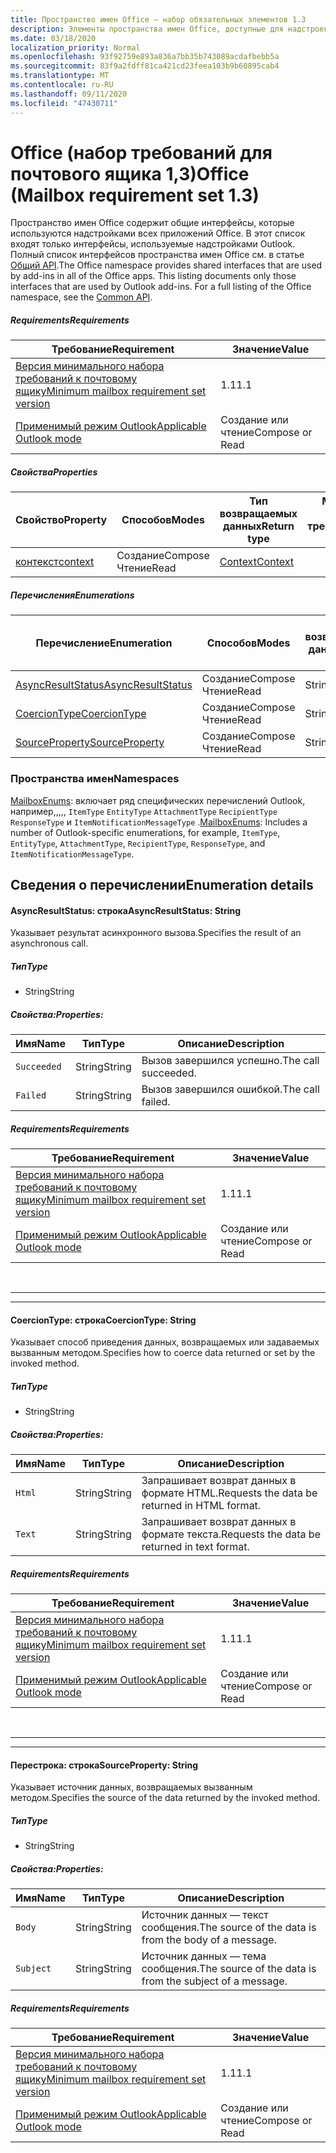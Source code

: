 ```yaml
---
title: Пространство имен Office — набор обязательных элементов 1.3
description: Элементы пространства имен Office, доступные для надстроек Outlook с помощью набора требований API почтовых ящиков 1,3.
ms.date: 03/18/2020
localization_priority: Normal
ms.openlocfilehash: 93f92759e893a836a7bb35b743089acdafbebb5a
ms.sourcegitcommit: 83f9a2fdff81ca421cd23feea103b9b60895cab4
ms.translationtype: MT
ms.contentlocale: ru-RU
ms.lasthandoff: 09/11/2020
ms.locfileid: "47430711"
---
```

# <a name="office-mailbox-requirement-set-13"></a><span data-ttu-id="10acc-103">Office (набор требований для почтового ящика 1,3)</span><span class="sxs-lookup"><span data-stu-id="10acc-103">Office (Mailbox requirement set 1.3)</span></span>

<span data-ttu-id="10acc-p101">Пространство имен Office содержит общие интерфейсы, которые используются надстройками всех приложений Office. В этот список входят только интерфейсы, используемые надстройками Outlook. Полный список интерфейсов пространства имен Office см. в статье [Общий API](/javascript/api/office).</span><span class="sxs-lookup"><span data-stu-id="10acc-p101">The Office namespace provides shared interfaces that are used by add-ins in all of the Office apps. This listing documents only those interfaces that are used by Outlook add-ins. For a full listing of the Office namespace, see the [Common API](/javascript/api/office).</span></span>

##### <a name="requirements"></a><span data-ttu-id="10acc-106">Requirements</span><span class="sxs-lookup"><span data-stu-id="10acc-106">Requirements</span></span>

|<span data-ttu-id="10acc-107">Требование</span><span class="sxs-lookup"><span data-stu-id="10acc-107">Requirement</span></span>| <span data-ttu-id="10acc-108">Значение</span><span class="sxs-lookup"><span data-stu-id="10acc-108">Value</span></span>|
|---|---|
|[<span data-ttu-id="10acc-109">Версия минимального набора требований к почтовому ящику</span><span class="sxs-lookup"><span data-stu-id="10acc-109">Minimum mailbox requirement set version</span></span>](../../requirement-sets/outlook-api-requirement-sets.md)| <span data-ttu-id="10acc-110">1.1</span><span class="sxs-lookup"><span data-stu-id="10acc-110">1.1</span></span>|
|[<span data-ttu-id="10acc-111">Применимый режим Outlook</span><span class="sxs-lookup"><span data-stu-id="10acc-111">Applicable Outlook mode</span></span>](../../../outlook/outlook-add-ins-overview.md#extension-points)| <span data-ttu-id="10acc-112">Создание или чтение</span><span class="sxs-lookup"><span data-stu-id="10acc-112">Compose or Read</span></span>|

##### <a name="properties"></a><span data-ttu-id="10acc-113">Свойства</span><span class="sxs-lookup"><span data-stu-id="10acc-113">Properties</span></span>

| <span data-ttu-id="10acc-114">Свойство</span><span class="sxs-lookup"><span data-stu-id="10acc-114">Property</span></span> | <span data-ttu-id="10acc-115">Способов</span><span class="sxs-lookup"><span data-stu-id="10acc-115">Modes</span></span> | <span data-ttu-id="10acc-116">Тип возвращаемых данных</span><span class="sxs-lookup"><span data-stu-id="10acc-116">Return type</span></span> | <span data-ttu-id="10acc-117">Minimum</span><span class="sxs-lookup"><span data-stu-id="10acc-117">Minimum</span></span><br><span data-ttu-id="10acc-118">набор требований</span><span class="sxs-lookup"><span data-stu-id="10acc-118">requirement set</span></span> |
|---|---|---|:---:|
| [<span data-ttu-id="10acc-119">контекст</span><span class="sxs-lookup"><span data-stu-id="10acc-119">context</span></span>](office.context.md) | <span data-ttu-id="10acc-120">Создание</span><span class="sxs-lookup"><span data-stu-id="10acc-120">Compose</span></span><br><span data-ttu-id="10acc-121">Чтение</span><span class="sxs-lookup"><span data-stu-id="10acc-121">Read</span></span> | [<span data-ttu-id="10acc-122">Context</span><span class="sxs-lookup"><span data-stu-id="10acc-122">Context</span></span>](/javascript/api/office/office.context?view=outlook-js-1.3&preserve-view=true) | [<span data-ttu-id="10acc-123">1.1</span><span class="sxs-lookup"><span data-stu-id="10acc-123">1.1</span></span>](../requirement-set-1.1/outlook-requirement-set-1.1.md) |

##### <a name="enumerations"></a><span data-ttu-id="10acc-124">Перечисления</span><span class="sxs-lookup"><span data-stu-id="10acc-124">Enumerations</span></span>

| <span data-ttu-id="10acc-125">Перечисление</span><span class="sxs-lookup"><span data-stu-id="10acc-125">Enumeration</span></span> | <span data-ttu-id="10acc-126">Способов</span><span class="sxs-lookup"><span data-stu-id="10acc-126">Modes</span></span> | <span data-ttu-id="10acc-127">Тип возвращаемых данных</span><span class="sxs-lookup"><span data-stu-id="10acc-127">Return type</span></span> | <span data-ttu-id="10acc-128">Minimum</span><span class="sxs-lookup"><span data-stu-id="10acc-128">Minimum</span></span><br><span data-ttu-id="10acc-129">набор требований</span><span class="sxs-lookup"><span data-stu-id="10acc-129">requirement set</span></span> |
|---|---|---|:---:|
| [<span data-ttu-id="10acc-130">AsyncResultStatus</span><span class="sxs-lookup"><span data-stu-id="10acc-130">AsyncResultStatus</span></span>](#asyncresultstatus-string) | <span data-ttu-id="10acc-131">Создание</span><span class="sxs-lookup"><span data-stu-id="10acc-131">Compose</span></span><br><span data-ttu-id="10acc-132">Чтение</span><span class="sxs-lookup"><span data-stu-id="10acc-132">Read</span></span> | <span data-ttu-id="10acc-133">String</span><span class="sxs-lookup"><span data-stu-id="10acc-133">String</span></span> | [<span data-ttu-id="10acc-134">1.1</span><span class="sxs-lookup"><span data-stu-id="10acc-134">1.1</span></span>](../requirement-set-1.1/outlook-requirement-set-1.1.md) |
| [<span data-ttu-id="10acc-135">CoercionType</span><span class="sxs-lookup"><span data-stu-id="10acc-135">CoercionType</span></span>](#coerciontype-string) | <span data-ttu-id="10acc-136">Создание</span><span class="sxs-lookup"><span data-stu-id="10acc-136">Compose</span></span><br><span data-ttu-id="10acc-137">Чтение</span><span class="sxs-lookup"><span data-stu-id="10acc-137">Read</span></span> | <span data-ttu-id="10acc-138">String</span><span class="sxs-lookup"><span data-stu-id="10acc-138">String</span></span> | [<span data-ttu-id="10acc-139">1.1</span><span class="sxs-lookup"><span data-stu-id="10acc-139">1.1</span></span>](../requirement-set-1.1/outlook-requirement-set-1.1.md) |
| [<span data-ttu-id="10acc-140">SourceProperty</span><span class="sxs-lookup"><span data-stu-id="10acc-140">SourceProperty</span></span>](#sourceproperty-string) | <span data-ttu-id="10acc-141">Создание</span><span class="sxs-lookup"><span data-stu-id="10acc-141">Compose</span></span><br><span data-ttu-id="10acc-142">Чтение</span><span class="sxs-lookup"><span data-stu-id="10acc-142">Read</span></span> | <span data-ttu-id="10acc-143">String</span><span class="sxs-lookup"><span data-stu-id="10acc-143">String</span></span> | [<span data-ttu-id="10acc-144">1.1</span><span class="sxs-lookup"><span data-stu-id="10acc-144">1.1</span></span>](../requirement-set-1.1/outlook-requirement-set-1.1.md) |

### <a name="namespaces"></a><span data-ttu-id="10acc-145">Пространства имен</span><span class="sxs-lookup"><span data-stu-id="10acc-145">Namespaces</span></span>

<span data-ttu-id="10acc-146">[MailboxEnums](/javascript/api/outlook/office.mailboxenums.attachmentcontentformat?view=outlook-js-1.3&preserve-view=true): включает ряд специфических перечислений Outlook, например,,,,, `ItemType` `EntityType` `AttachmentType` `RecipientType` `ResponseType` и `ItemNotificationMessageType` .</span><span class="sxs-lookup"><span data-stu-id="10acc-146">[MailboxEnums](/javascript/api/outlook/office.mailboxenums.attachmentcontentformat?view=outlook-js-1.3&preserve-view=true): Includes a number of Outlook-specific enumerations, for example, `ItemType`, `EntityType`, `AttachmentType`, `RecipientType`, `ResponseType`, and `ItemNotificationMessageType`.</span></span>

## <a name="enumeration-details"></a><span data-ttu-id="10acc-147">Сведения о перечислении</span><span class="sxs-lookup"><span data-stu-id="10acc-147">Enumeration details</span></span>

#### <a name="asyncresultstatus-string"></a><span data-ttu-id="10acc-148">AsyncResultStatus: строка</span><span class="sxs-lookup"><span data-stu-id="10acc-148">AsyncResultStatus: String</span></span>

<span data-ttu-id="10acc-149">Указывает результат асинхронного вызова.</span><span class="sxs-lookup"><span data-stu-id="10acc-149">Specifies the result of an asynchronous call.</span></span>

##### <a name="type"></a><span data-ttu-id="10acc-150">Тип</span><span class="sxs-lookup"><span data-stu-id="10acc-150">Type</span></span>

*   <span data-ttu-id="10acc-151">String</span><span class="sxs-lookup"><span data-stu-id="10acc-151">String</span></span>

##### <a name="properties"></a><span data-ttu-id="10acc-152">Свойства:</span><span class="sxs-lookup"><span data-stu-id="10acc-152">Properties:</span></span>

|<span data-ttu-id="10acc-153">Имя</span><span class="sxs-lookup"><span data-stu-id="10acc-153">Name</span></span>| <span data-ttu-id="10acc-154">Тип</span><span class="sxs-lookup"><span data-stu-id="10acc-154">Type</span></span>| <span data-ttu-id="10acc-155">Описание</span><span class="sxs-lookup"><span data-stu-id="10acc-155">Description</span></span>|
|---|---|---|
|`Succeeded`| <span data-ttu-id="10acc-156">String</span><span class="sxs-lookup"><span data-stu-id="10acc-156">String</span></span>|<span data-ttu-id="10acc-157">Вызов завершился успешно.</span><span class="sxs-lookup"><span data-stu-id="10acc-157">The call succeeded.</span></span>|
|`Failed`| <span data-ttu-id="10acc-158">String</span><span class="sxs-lookup"><span data-stu-id="10acc-158">String</span></span>|<span data-ttu-id="10acc-159">Вызов завершился ошибкой.</span><span class="sxs-lookup"><span data-stu-id="10acc-159">The call failed.</span></span>|

##### <a name="requirements"></a><span data-ttu-id="10acc-160">Requirements</span><span class="sxs-lookup"><span data-stu-id="10acc-160">Requirements</span></span>

|<span data-ttu-id="10acc-161">Требование</span><span class="sxs-lookup"><span data-stu-id="10acc-161">Requirement</span></span>| <span data-ttu-id="10acc-162">Значение</span><span class="sxs-lookup"><span data-stu-id="10acc-162">Value</span></span>|
|---|---|
|[<span data-ttu-id="10acc-163">Версия минимального набора требований к почтовому ящику</span><span class="sxs-lookup"><span data-stu-id="10acc-163">Minimum mailbox requirement set version</span></span>](../../requirement-sets/outlook-api-requirement-sets.md)| <span data-ttu-id="10acc-164">1.1</span><span class="sxs-lookup"><span data-stu-id="10acc-164">1.1</span></span>|
|[<span data-ttu-id="10acc-165">Применимый режим Outlook</span><span class="sxs-lookup"><span data-stu-id="10acc-165">Applicable Outlook mode</span></span>](../../../outlook/outlook-add-ins-overview.md#extension-points)| <span data-ttu-id="10acc-166">Создание или чтение</span><span class="sxs-lookup"><span data-stu-id="10acc-166">Compose or Read</span></span>|

<br>

---
---

#### <a name="coerciontype-string"></a><span data-ttu-id="10acc-167">CoercionType: строка</span><span class="sxs-lookup"><span data-stu-id="10acc-167">CoercionType: String</span></span>

<span data-ttu-id="10acc-168">Указывает способ приведения данных, возвращаемых или задаваемых вызванным методом.</span><span class="sxs-lookup"><span data-stu-id="10acc-168">Specifies how to coerce data returned or set by the invoked method.</span></span>

##### <a name="type"></a><span data-ttu-id="10acc-169">Тип</span><span class="sxs-lookup"><span data-stu-id="10acc-169">Type</span></span>

*   <span data-ttu-id="10acc-170">String</span><span class="sxs-lookup"><span data-stu-id="10acc-170">String</span></span>

##### <a name="properties"></a><span data-ttu-id="10acc-171">Свойства:</span><span class="sxs-lookup"><span data-stu-id="10acc-171">Properties:</span></span>

|<span data-ttu-id="10acc-172">Имя</span><span class="sxs-lookup"><span data-stu-id="10acc-172">Name</span></span>| <span data-ttu-id="10acc-173">Тип</span><span class="sxs-lookup"><span data-stu-id="10acc-173">Type</span></span>| <span data-ttu-id="10acc-174">Описание</span><span class="sxs-lookup"><span data-stu-id="10acc-174">Description</span></span>|
|---|---|---|
|`Html`| <span data-ttu-id="10acc-175">String</span><span class="sxs-lookup"><span data-stu-id="10acc-175">String</span></span>|<span data-ttu-id="10acc-176">Запрашивает возврат данных в формате HTML.</span><span class="sxs-lookup"><span data-stu-id="10acc-176">Requests the data be returned in HTML format.</span></span>|
|`Text`| <span data-ttu-id="10acc-177">String</span><span class="sxs-lookup"><span data-stu-id="10acc-177">String</span></span>|<span data-ttu-id="10acc-178">Запрашивает возврат данных в формате текста.</span><span class="sxs-lookup"><span data-stu-id="10acc-178">Requests the data be returned in text format.</span></span>|

##### <a name="requirements"></a><span data-ttu-id="10acc-179">Requirements</span><span class="sxs-lookup"><span data-stu-id="10acc-179">Requirements</span></span>

|<span data-ttu-id="10acc-180">Требование</span><span class="sxs-lookup"><span data-stu-id="10acc-180">Requirement</span></span>| <span data-ttu-id="10acc-181">Значение</span><span class="sxs-lookup"><span data-stu-id="10acc-181">Value</span></span>|
|---|---|
|[<span data-ttu-id="10acc-182">Версия минимального набора требований к почтовому ящику</span><span class="sxs-lookup"><span data-stu-id="10acc-182">Minimum mailbox requirement set version</span></span>](../../requirement-sets/outlook-api-requirement-sets.md)| <span data-ttu-id="10acc-183">1.1</span><span class="sxs-lookup"><span data-stu-id="10acc-183">1.1</span></span>|
|[<span data-ttu-id="10acc-184">Применимый режим Outlook</span><span class="sxs-lookup"><span data-stu-id="10acc-184">Applicable Outlook mode</span></span>](../../../outlook/outlook-add-ins-overview.md#extension-points)| <span data-ttu-id="10acc-185">Создание или чтение</span><span class="sxs-lookup"><span data-stu-id="10acc-185">Compose or Read</span></span>|

<br>

---
---

#### <a name="sourceproperty-string"></a><span data-ttu-id="10acc-186">Перестрока: строка</span><span class="sxs-lookup"><span data-stu-id="10acc-186">SourceProperty: String</span></span>

<span data-ttu-id="10acc-187">Указывает источник данных, возвращаемых вызванным методом.</span><span class="sxs-lookup"><span data-stu-id="10acc-187">Specifies the source of the data returned by the invoked method.</span></span>

##### <a name="type"></a><span data-ttu-id="10acc-188">Тип</span><span class="sxs-lookup"><span data-stu-id="10acc-188">Type</span></span>

*   <span data-ttu-id="10acc-189">String</span><span class="sxs-lookup"><span data-stu-id="10acc-189">String</span></span>

##### <a name="properties"></a><span data-ttu-id="10acc-190">Свойства:</span><span class="sxs-lookup"><span data-stu-id="10acc-190">Properties:</span></span>

|<span data-ttu-id="10acc-191">Имя</span><span class="sxs-lookup"><span data-stu-id="10acc-191">Name</span></span>| <span data-ttu-id="10acc-192">Тип</span><span class="sxs-lookup"><span data-stu-id="10acc-192">Type</span></span>| <span data-ttu-id="10acc-193">Описание</span><span class="sxs-lookup"><span data-stu-id="10acc-193">Description</span></span>|
|---|---|---|
|`Body`| <span data-ttu-id="10acc-194">String</span><span class="sxs-lookup"><span data-stu-id="10acc-194">String</span></span>|<span data-ttu-id="10acc-195">Источник данных — текст сообщения.</span><span class="sxs-lookup"><span data-stu-id="10acc-195">The source of the data is from the body of a message.</span></span>|
|`Subject`| <span data-ttu-id="10acc-196">String</span><span class="sxs-lookup"><span data-stu-id="10acc-196">String</span></span>|<span data-ttu-id="10acc-197">Источник данных — тема сообщения.</span><span class="sxs-lookup"><span data-stu-id="10acc-197">The source of the data is from the subject of a message.</span></span>|

##### <a name="requirements"></a><span data-ttu-id="10acc-198">Requirements</span><span class="sxs-lookup"><span data-stu-id="10acc-198">Requirements</span></span>

|<span data-ttu-id="10acc-199">Требование</span><span class="sxs-lookup"><span data-stu-id="10acc-199">Requirement</span></span>| <span data-ttu-id="10acc-200">Значение</span><span class="sxs-lookup"><span data-stu-id="10acc-200">Value</span></span>|
|---|---|
|[<span data-ttu-id="10acc-201">Версия минимального набора требований к почтовому ящику</span><span class="sxs-lookup"><span data-stu-id="10acc-201">Minimum mailbox requirement set version</span></span>](../../requirement-sets/outlook-api-requirement-sets.md)| <span data-ttu-id="10acc-202">1.1</span><span class="sxs-lookup"><span data-stu-id="10acc-202">1.1</span></span>|
|[<span data-ttu-id="10acc-203">Применимый режим Outlook</span><span class="sxs-lookup"><span data-stu-id="10acc-203">Applicable Outlook mode</span></span>](../../../outlook/outlook-add-ins-overview.md#extension-points)| <span data-ttu-id="10acc-204">Создание или чтение</span><span class="sxs-lookup"><span data-stu-id="10acc-204">Compose or Read</span></span>|
